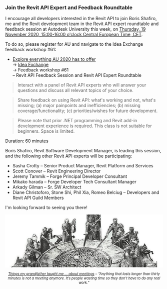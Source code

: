 <head>
<meta http-equiv="Content-Type" content="text/html; charset=utf-8">
<link rel="stylesheet" type="text/css" href="bc.css">
<script src="https://cdn.rawgit.com/google/code-prettify/master/loader/run_prettify.js" type="text/javascript"></script>
</head>

<!---


twitter:

I encourage all developers interested in the #RevitAPI to join me and the Revit development team in the Revit API expert roundtable and feedback session at Autodesk University tomorrow, Thursday, 19 November 2020 @AutodeskForge @AutodeskRevit #bim #DynamoBim #ForgeDevCon https://bit.ly/au2020roundtable

I encourage all developers interested in the Revit API to join me and the Revit development team in the Revit API expert roundtable and feedback session at Autodesk University this week, on Thursday, 19 November 2020, 15:00-16:00 o'clock Central European Time, CET...

&ndash; 
...

linkedin:

#bim #DynamoBim #ForgeDevCon #Revit #API #IFC #SDK #AI #VisualStudio #Autodesk #AEC #adsk

the [Revit API discussion forum](http://forums.autodesk.com/t5/revit-api-forum/bd-p/160) thread

<center>
<img src="img/" alt="" title="" width="600"/>
<p style="font-size: 80%; font-style:italic"></p>
</center>

-->

### Join the Revit API Expert and Feedback Roundtable

I encourage all developers interested in the Revit API to join Boris Shafiro, me and the Revit development team in the Revit API expert roundtable and feedback session at Autodesk University this week,
on [Thursday, 19 November 2020, 15:00-16:00 o'clock Central European Time, CET](https://www.timeanddate.com/worldclock/converter.html?iso=20201119T140000&p1=268).

To do so, please register for AU and navigate to the Idea Exchange feedback workshop #61:

- [Explore everything AU 2020 has to offer](https://www.autodesk.com/autodesk-university/conference/schedule)
<br/>&rarr; [Idea Exchange](https://www.autodesk.com/autodesk-university/conference/idea-exchange)
<br/>&rarr; Feedback workshop #61
<br/>&ndash; Revit API Feedback Session and Revit API Expert Roundtable

> Interact with a panel of Revit API experts who will answer your questions and discuss all relevant topics of your choice.

> Share feedback on using Revit API:
what's working and not, what's missing;
(a) major painpoints and inefficiencies;
(b) missing coverage/functionality;
(c) priorities/wishes for future development.

> Please note that prior .NET programming and Revit add-in development experience is required.
This class is not suitable for beginners.
Space is limited.

Duration: 60 minutes

Boris Shafiro, Revit Software Development Manager, is leading this session, and the following other Revit API experts will be participating: 

- Sasha Crotty &ndash; Senior Product Manager, Revit Platform and Services
- Scott Conover &ndash; Revit Engineering Director
- Jeremy Tammik &ndash; Forge Principal Developer Consultant
- Mikako harada &ndash; Forge Developer Tech Consultant Manager
- Arkady Gilman &ndash; Sr. SW Architect
- Diane Christoforo, Stone Shi, Phil Xia, Romeo Belciug &ndash; Developers and Revit API Guild Members

I'm looking forward to seeing you there!

<center>
<img src="img/slice_pendragon_knights_round_table.jpg" alt="Round table" title="Round table" width="600"/>
<p style="font-size: 80%; font-style:italic">
<a href="https://mygrandfathertaughtme.wordpress.com/2010/10/12/about-meetings">Things my grandfather taught me ... about meetings</a>
&ndash;
“Anything that lasts longer than thirty minutes is not a meeting anymore. It’s people wasting time so they don’t have to do any real work.”</p>
</center>


<!--

####<a name="2"></a> 

**Question:** 

<pre class="code">
</pre>

**Answer:** 

**Response:** 

####<a name="3"></a> 

<center>
<img src="img/.jpg" alt="" title="" width="100"/> <!-- 600 
</center>

[AU 2020 Revit API Feedback Session Survey](https://autodeskfeedback.az1.qualtrics.com/jfe/form/SV_1RY2upXezPAwicB)

-->

<!-- &#35; hash # -->

